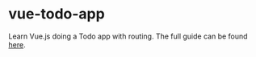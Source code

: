 # vue-todo-app
Learn Vue.js doing a Todo app with routing.
The full guide can be found [here](https://adrianmejia.com/blog/2018/08/04/vue-js-tutorial-for-beginners-create-a-todo-app).
